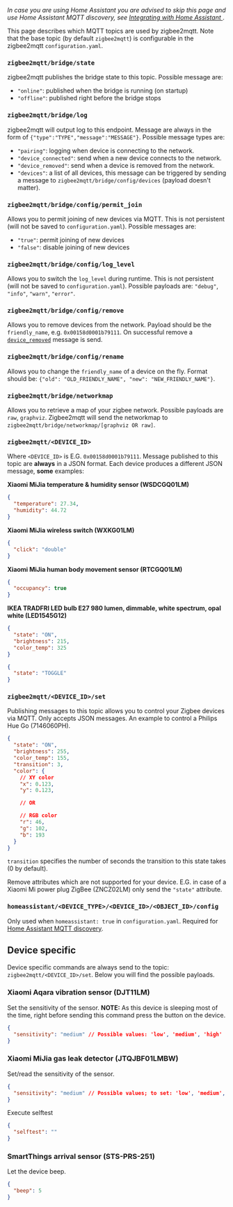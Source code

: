 *In case you are using Home Assistant you are advised to skip this page and use Home Assistant MQTT discovery, see [Integrating with Home Assistant
](https://github.com/Koenkk/zigbee2mqtt/wiki/Integrating-with-Home-Assistant)*.

This page describes which MQTT topics are used by zigbee2mqtt. Note that the base topic (by default `zigbee2mqtt`) is configurable in the zigbee2mqtt `configuration.yaml`.

### `zigbee2mqtt/bridge/state`
zigbee2mqtt publishes the bridge state to this topic. Possible message are:
* `"online"`: published when the bridge is running (on startup)
* `"offline"`: published right before the bridge stops

### `zigbee2mqtt/bridge/log`
zigbee2mqtt will output log to this endpoint. Message are always in the form of `{"type":"TYPE","message":"MESSAGE"}`. Possible message types are:
* `"pairing"`: logging when device is connecting to the network.
* `"device_connected"`: send when a new device connects to the network.
* `"device_removed"`: send when a device is removed from the network.
* `"devices"`: a list of all devices, this message can be triggered by sending a message to `zigbee2mqtt/bridge/config/devices` (payload doesn't matter).

### `zigbee2mqtt/bridge/config/permit_join`
Allows you to permit joining of new devices via MQTT. This is not persistent (will not be saved to `configuration.yaml`). Possible messages are:
* `"true"`: permit joining of new devices
* `"false"`: disable joining of new devices

### `zigbee2mqtt/bridge/config/log_level`
Allows you to switch the `log_level` during runtime. This is not persistent (will not be saved to `configuration.yaml`). Possible payloads are: `"debug"`, `"info"`, `"warn"`, `"error"`.

### `zigbee2mqtt/bridge/config/remove`
Allows you to remove devices from the network. Payload should be the `friendly_name`, e.g. `0x00158d0001b79111`. On successful remove a [`device_removed`](https://github.com/Koenkk/zigbee2mqtt/wiki/MQTT-topics-and-message-structure#zigbee2mqttbridgelog) message is send.

### `zigbee2mqtt/bridge/config/rename`
Allows you to change the `friendly_name` of a device on the fly. 
Format should be: `{"old": "OLD_FRIENDLY_NAME", "new": "NEW_FRIENDLY_NAME"}`.

### `zigbee2mqtt/bridge/networkmap`
Allows you to retrieve a map of your zigbee network. Possible payloads are `raw`, `graphviz`. Zigbee2mqtt will send the networkmap to `zigbee2mqtt/bridge/networkmap/[graphviz OR raw]`.

### `zigbee2mqtt/<DEVICE_ID>`
Where `<DEVICE_ID>` is E.G. `0x00158d0001b79111`. Message published to this topic are **always** in a JSON format. Each device produces a different JSON message, **some** examples:

**Xiaomi MiJia temperature & humidity sensor (WSDCGQ01LM)**
```json
{
  "temperature": 27.34,
  "humidity": 44.72
}
```

**Xiaomi MiJia wireless switch (WXKG01LM)**
```json
{
  "click": "double"
}
```

**Xiaomi MiJia human body movement sensor (RTCGQ01LM)**
```json
{
  "occupancy": true
}
```

**IKEA TRADFRI LED bulb E27 980 lumen, dimmable, white spectrum, opal white (LED1545G12)**
```json
{
  "state": "ON",
  "brightness": 215,
  "color_temp": 325
}
```

```json
{
  "state": "TOGGLE"
}
```


### `zigbee2mqtt/<DEVICE_ID>/set`
Publishing messages to this topic allows you to control your Zigbee devices via MQTT. Only accepts JSON messages. An example to control a Philips Hue Go (7146060PH).

```json
{
  "state": "ON",
  "brightness": 255,
  "color_temp": 155,
  "transition": 3,
  "color": {
    // XY color
    "x": 0.123,
    "y": 0.123,

    // OR 

    // RGB color
    "r": 46,
    "g": 102,
    "b": 193
  }
}
```

`transition` specifies the number of seconds the transition to this state takes (0 by default).

Remove attributes which are not supported for your device. E.G. in case of a Xiaomi Mi power plug ZigBee (ZNCZ02LM) only send the `"state"` attribute.

### `homeassistant/<DEVICE_TYPE>/<DEVICE_ID>/<OBJECT_ID>/config`
Only used when `homeassistant: true` in `configuration.yaml`. Required for [Home Assistant MQTT discovery](https://www.home-assistant.io/docs/mqtt/discovery/).

## Device specific
Device specific commands are always send to the topic: `zigbee2mqtt/<DEVICE_ID>/set`. Below you will find the possible payloads.

### Xiaomi Aqara vibration sensor (DJT11LM)
Set the sensitivity of the sensor. **NOTE:** As this device is sleeping most of the time, right before sending this command press the button on the device.
```json
{
  "sensitivity": "medium" // Possible values: 'low', 'medium', 'high'
}
```

### Xiaomi MiJia gas leak detector (JTQJBF01LMBW)
Set/read the sensitivity of the sensor.
```json
{
  "sensitivity": "medium" // Possible values; to set: 'low', 'medium', 'high'; to read: 'read'
}
```

Execute selftest
```json
{
  "selftest": ""
}
```

### SmartThings arrival sensor (STS-PRS-251)
Let the device beep.
```json
{
  "beep": 5
}
```